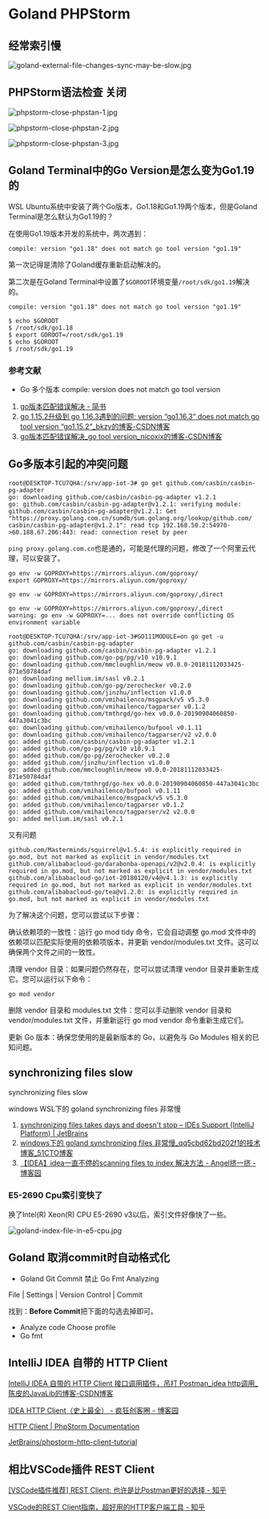 # Goland PHPStorm

## 经常索引慢

![goland-external-file-changes-sync-may-be-slow.jpg](./img/goland-external-file-changes-sync-may-be-slow.jpg)

## PHPStorm语法检查 关闭

![phpstorm-close-phpstan-1.jpg](./img/phpstorm-close-phpstan-1.jpg)

![phpstorm-close-phpstan-2.jpg](./img/phpstorm-close-phpstan-2.jpg)

![phpstorm-close-phpstan-3.jpg](./img/phpstorm-close-phpstan-3.jpg)

## Goland Terminal中的Go Version是怎么变为Go1.19的

WSL Ubuntu系统中安装了两个Go版本，Go1.18和Go1.19两个版本，但是Goland Terminal是怎么默认为Go1.19的？

在使用Go1.19版本开发的系统中，两次遇到：

```
compile: version "go1.18" does not match go tool version "go1.19"
```

第一次记得是清除了Goland缓存重新启动解决的。

第二次是在Goland Terminal中设置了`$GOROOT`环境变量`/root/sdk/go1.19`解决的。

```
compile: version "go1.18" does not match go tool version "go1.19"

$ echo $GOROOT
$ /root/sdk/go1.18
$ export GOROOT=/root/sdk/go1.19
$ echo $GOROOT
$ /root/sdk/go1.19
```

### 参考文献

- Go  多个版本 compile: version  does not match go tool version

1. [go版本匹配错误解决 - 简书](https://www.jianshu.com/p/fa04bcbffcc1)
2. [go 1.15.2升级到 go 1.16.3遇到的问题: version “go1.16.3“ does not match go tool version “go1.15.2“_bkzy的博客-CSDN博客](https://blog.csdn.net/weixin_41621706/article/details/115898144)
3. [go版本匹配错误解决_go tool version_nicoxix的博客-CSDN博客](https://blog.csdn.net/nxb593427560/article/details/82972601)

## Go多版本引起的冲突问题

```
root@DESKTOP-TCU7QHA:/srv/app-iot-3# go get github.com/casbin/casbin-pg-adapter
go: downloading github.com/casbin/casbin-pg-adapter v1.2.1
go: github.com/casbin/casbin-pg-adapter@v1.2.1: verifying module: github.com/casbin/casbin-pg-adapter@v1.2.1: Get "https://proxy.golang.com.cn/sumdb/sum.golang.org/lookup/github.com/
casbin/casbin-pg-adapter@v1.2.1": read tcp 192.168.50.2:54970->60.188.67.206:443: read: connection reset by peer
```

`ping proxy.golang.com.cn`也是通的，可能是代理的问题，修改了一个阿里云代理，可以安装了。

```
go env -w GOPROXY=https://mirrors.aliyun.com/goproxy/
export GOPROXY=https://mirrors.aliyun.com/goproxy/

go env -w GOPROXY=https://mirrors.aliyun.com/goproxy/,direct

go env -w GOPROXY=https://mirrors.aliyun.com/goproxy/,direct
warning: go env -w GOPROXY=... does not override conflicting OS environment variable

root@DESKTOP-TCU7QHA:/srv/app-iot-3#GO111MODULE=on go get -u github.com/casbin/casbin-pg-adapter
go: downloading github.com/casbin/casbin-pg-adapter v1.2.1
go: downloading github.com/go-pg/pg/v10 v10.9.1
go: downloading github.com/mmcloughlin/meow v0.0.0-20181112033425-871e50784daf
go: downloading mellium.im/sasl v0.2.1
go: downloading github.com/go-pg/zerochecker v0.2.0
go: downloading github.com/jinzhu/inflection v1.0.0
go: downloading github.com/vmihailenco/msgpack/v5 v5.3.0
go: downloading github.com/vmihailenco/tagparser v0.1.2
go: downloading github.com/tmthrgd/go-hex v0.0.0-20190904060850-447a3041c3bc
go: downloading github.com/vmihailenco/bufpool v0.1.11
go: downloading github.com/vmihailenco/tagparser/v2 v2.0.0
go: added github.com/casbin/casbin-pg-adapter v1.2.1
go: added github.com/go-pg/pg/v10 v10.9.1
go: added github.com/go-pg/zerochecker v0.2.0
go: added github.com/jinzhu/inflection v1.0.0
go: added github.com/mmcloughlin/meow v0.0.0-20181112033425-871e50784daf
go: added github.com/tmthrgd/go-hex v0.0.0-20190904060850-447a3041c3bc
go: added github.com/vmihailenco/bufpool v0.1.11
go: added github.com/vmihailenco/msgpack/v5 v5.3.0
go: added github.com/vmihailenco/tagparser v0.1.2
go: added github.com/vmihailenco/tagparser/v2 v2.0.0
go: added mellium.im/sasl v0.2.1
```

又有问题

```
github.com/Masterminds/squirrel@v1.5.4: is explicitly required in go.mod, but not marked as explicit in vendor/modules.txt
github.com/alibabacloud-go/darabonba-openapi/v2@v2.0.4: is explicitly required in go.mod, but not marked as explicit in vendor/modules.txt
github.com/alibabacloud-go/iot-20180120/v4@v4.1.3: is explicitly required in go.mod, but not marked as explicit in vendor/modules.txt
github.com/alibabacloud-go/tea@v1.2.0: is explicitly required in go.mod, but not marked as explicit in vendor/modules.txt
```

为了解决这个问题，您可以尝试以下步骤：

确认依赖项的一致性：运行 go mod tidy 命令，它会自动调整 go.mod 文件中的依赖项以匹配实际使用的依赖项版本，并更新 vendor/modules.txt 文件。这可以确保两个文件之间的一致性。

清理 vendor 目录：如果问题仍然存在，您可以尝试清理 vendor 目录并重新生成它。您可以运行以下命令：

```
go mod vendor
```

删除 vendor 目录和 modules.txt 文件：您可以手动删除 vendor 目录和 vendor/modules.txt 文件，并重新运行 go mod vendor 命令重新生成它们。

更新 Go 版本：确保您使用的是最新版本的 Go，以避免与 Go Modules 相关的已知问题。

## synchronizing files slow

synchronizing files slow

windows WSL下的 goland synchronizing files 非常慢

1. [synchronizing files takes days and doesn't stop – IDEs Support (IntelliJ Platform) | JetBrains](https://intellij-support.jetbrains.com/hc/en-us/community/posts/360003425160-synchronizing-files-takes-days-and-doesn-t-stop)
2. [windows下的 goland synchronizing files 非常慢_qq5cbd62bd202f1的技术博客_51CTO博客](https://blog.51cto.com/u_14301180/5364561)
3. [【IDEA】idea一直不停的scanning files to index 解决方法 - Angel挤一挤 - 博客园](https://www.cnblogs.com/sxdcgaq8080/p/12607912.html)

### E5-2690 Cpu索引变快了

换了Intel(R) Xeon(R) CPU E5-2690 v3以后，索引文件好像快了一些。

![goland-index-file-in-e5-cpu.jpg](img/goland-index-file-in-e5-cpu.jpg)

## Goland 取消commit时自动格式化

- Goland  Git  Commit 禁止 Go Fmt  Analyzing

File | Settings | Version Control | Commit

找到：**Before Commit**把下面的勾选去掉即可。

- Analyze code Choose profile
- Go fmt

## IntelliJ IDEA 自带的 HTTP Client

[IntelliJ IDEA 自带的 HTTP Client 接口调用插件，吊打 Postman_idea http调用_陈皮的JavaLib的博客-CSDN博客](https://blog.csdn.net/chenlixiao007/article/details/116425259)

[IDEA HTTP Client（史上最全） - 疯狂创客圈 - 博客园](https://www.cnblogs.com/crazymakercircle/p/14317222.html)

[HTTP Client | PhpStorm Documentation](https://www.jetbrains.com/help/phpstorm/http-client-in-product-code-editor.html)

[JetBrains/phpstorm-http-client-tutorial](https://github.com/JetBrains/phpstorm-http-client-tutorial)

## 相比VSCode插件 REST Client

[[VSCode插件推荐] REST Client: 也许是比Postman更好的选择 - 知乎](https://zhuanlan.zhihu.com/p/54266685)

[VSCode的REST Client指南，超好用的HTTP客户端工具 - 知乎](https://zhuanlan.zhihu.com/p/382740857)

